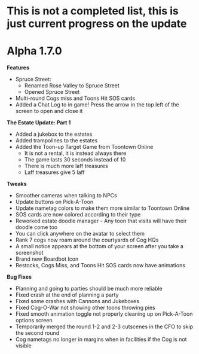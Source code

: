 # This is not a completed list, this is just current progress on the update

Alpha 1.7.0
=======
**Features**
- Spruce Street:
    - Renamed Rose Valley to Spruce Street
    - Opened Spruce Street
- Multi-round Cogs miss and Toons Hit SOS cards
- Added a Chat Log to in game! Press the arrow in the top left of the screen to open and close it

**The Estate Update: Part 1**
- Added a jukebox to the estates
- Added trampolines to the estates
- Added the Toon-up Target Game from Toontown Online
    - It is not a rental, it is instead always there
    - The game lasts 30 seconds instead of 10
    - There is much more laff treasures
    - Laff treasures give 5 laff

**Tweaks**
- Smoother cameras when talking to NPCs
- Update buttons on Pick-A-Toon
- Update nametag colors to make them more similar to Toontown Online
- SOS cards are now colored according to their type
- Reworked estate doodle manager - Any toon that visits will have their doodle come too
- You can click anywhere on the avatar to select them
- Rank 7 cogs now roam around the courtyards of Cog HQs
- A small notice appears at the bottom of your screen after you take a screenshot
- Brand new Boardbot Icon
- Restocks, Cogs Miss, and Toons Hit SOS cards now have animations

**Bug Fixes**
- Planning and going to parties should be much more reliable
- Fixed crash at the end of planning a party
- Fixed some crashes with Cannons and Jukeboxes
- Fixed Cog-O-War not showing other toons throwing pies
- Fixed smooth animation toggle not properly cleaning up on Pick-A-Toon options screen
- Temporarily merged the round 1-2 and 2-3 cutscenes in the CFO to skip the second round
- Cog nametags no longer in margins when in facilities if the Cog is not visible

